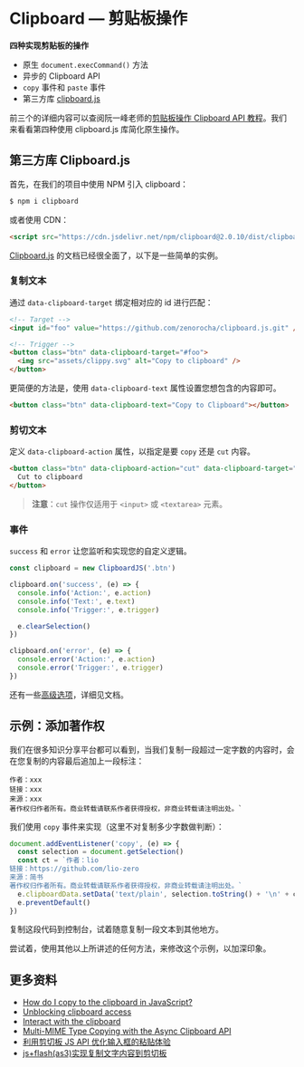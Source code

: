 # Clipboard — 剪贴板操作

**四种实现剪贴板的操作**

- 原生 `document.execCommand()` 方法
- 异步的 Clipboard API
- `copy` 事件和 `paste` 事件
- 第三方库 [clipboard.js](https://github.com/zenorocha/clipboard.js)

前三个的详细内容可以查阅阮一峰老师的[剪贴板操作 Clipboard API 教程](http://www.ruanyifeng.com/blog/2021/01/clipboard-api.html)。我们来看看第四种使用 clipboard.js 库简化原生操作。

## 第三方库 Clipboard.js

首先，在我们的项目中使用 NPM 引入 clipboard：

```js
$ npm i clipboard
```

或者使用 CDN：

```html
<script src="https://cdn.jsdelivr.net/npm/clipboard@2.0.10/dist/clipboard.min.js"></script>
```

[Clipboard.js](https://github.com/zenorocha/clipboard.js) 的文档已经很全面了，以下是一些简单的实例。

### 复制文本

通过 `data-clipboard-target` 绑定相对应的 id 进行匹配：

```html
<!-- Target -->
<input id="foo" value="https://github.com/zenorocha/clipboard.js.git" />

<!-- Trigger -->
<button class="btn" data-clipboard-target="#foo">
  <img src="assets/clippy.svg" alt="Copy to clipboard" />
</button>
```

更简便的方法是，使用 `data-clipboard-text` 属性设置您想包含的内容即可。

```html
<button class="btn" data-clipboard-text="Copy to Clipboard"></button>
```

### 剪切文本

定义 `data-clipboard-action` 属性，以指定是要 `copy` 还是 `cut` 内容。

```html
<button class="btn" data-clipboard-action="cut" data-clipboard-target="#foo">
  Cut to clipboard
</button>
```

> **注意**：`cut` 操作仅适用于 `<input>` 或 `<textarea>` 元素。

### 事件

`success` 和 `error` 让您监听和实现您的自定义逻辑。

```js
const clipboard = new ClipboardJS('.btn')

clipboard.on('success', (e) => {
  console.info('Action:', e.action)
  console.info('Text:', e.text)
  console.info('Trigger:', e.trigger)

  e.clearSelection()
})

clipboard.on('error', (e) => {
  console.error('Action:', e.action)
  console.error('Trigger:', e.trigger)
})
```

还有一些[高级选项](https://github.com/zenorocha/clipboard.js#advanced-options)，详细见文档。

## 示例：添加著作权

我们在很多知识分享平台都可以看到，当我们复制一段超过一定字数的内容时，会在您复制的内容最后追加上一段标注：

```
作者：xxx
链接：xxx
来源：xxx
著作权归作者所有。商业转载请联系作者获得授权，非商业转载请注明出处。`
```

我们使用 `copy` 事件来实现（这里不对复制多少字数做判断）：

```js
document.addEventListener('copy', (e) => {
  const selection = document.getSelection()
  const ct = `作者：lio
链接：https://github.com/lio-zero
来源：简书
著作权归作者所有。商业转载请联系作者获得授权，非商业转载请注明出处。`
  e.clipboardData.setData('text/plain', selection.toString() + '\n' + ct)
  e.preventDefault()
})
```

复制这段代码到控制台，试着随意复制一段文本到其他地方。

尝试着，使用其他以上所讲述的任何方法，来修改这个示例，以加深印象。

## 更多资料

- [How do I copy to the clipboard in JavaScript?](https://stackoverflow.com/questions/400212/how-do-i-copy-to-the-clipboard-in-javascript)
- [Unblocking clipboard access](https://web.dev/async-clipboard/)
- [Interact with the clipboard](https://developer.mozilla.org/en-US/docs/Mozilla/Add-ons/WebExtensions/Interact_with_the_clipboard)
- [Multi-MIME Type Copying with the Async Clipboard API](https://blog.tomayac.com/2020/03/20/multi-mime-type-copying-with-the-async-clipboard-api/)
- [利用剪切板 JS API 优化输入框的粘贴体验](https://www.zhangxinxu.com/wordpress/2018/09/js-clipboard-api-paste-input/)
- [js+flash(as3)实现复制文字内容到剪切板](https://www.zhangxinxu.com/wordpress/2010/08/jsflashcs3%e5%ae%9e%e7%8e%b0%e5%a4%8d%e5%88%b6%e6%96%87%e5%ad%97%e5%86%85%e5%ae%b9%e5%88%b0%e5%89%aa%e5%88%87%e6%9d%bf/)
